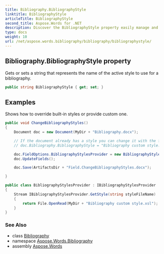 ```yaml
---
title: Bibliography.BibliographyStyle
linktitle: BibliographyStyle
articleTitle: BibliographyStyle
second_title: Aspose.Words for .NET
description: Discover the BibliographyStyle property easily manage and customize your bibliography's active style for enhanced organization and presentation.
type: docs
weight: 10
url: /net/aspose.words.bibliography/bibliography/bibliographystyle/
---
```

## Bibliography.BibliographyStyle property

Gets or sets a string that represents the name of the active style to use for a bibliography.

```csharp
public string BibliographyStyle { get; set; }
```

## Examples

Shows how to override built-in styles or provide custom one.

```csharp
public void ChangeBibliographyStyles()
{
    Document doc = new Document(MyDir + "Bibliography.docx");

    // If the document already has a style you can change it with the following code:
    // doc.Bibliography.BibliographyStyle = "Bibliography custom style.xsl";

    doc.FieldOptions.BibliographyStylesProvider = new BibliographyStylesProvider();
    doc.UpdateFields();

    doc.Save(ArtifactsDir + "Field.ChangeBibliographyStyles.docx");

}

public class BibliographyStylesProvider : IBibliographyStylesProvider
{
    Stream IBibliographyStylesProvider.GetStyle(string styleFileName)
    {
        return File.OpenRead(MyDir + "Bibliography custom style.xsl");
    }
}
```

### See Also

* class [Bibliography](../)
* namespace [Aspose.Words.Bibliography](../../../aspose.words.bibliography/)
* assembly [Aspose.Words](../../../)
